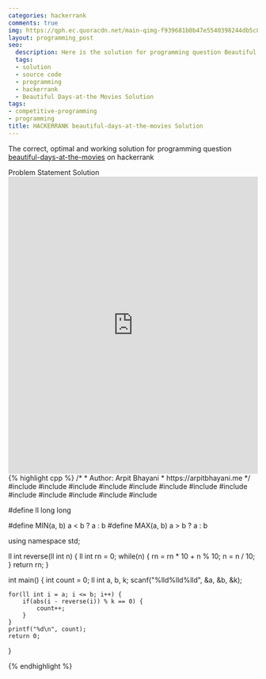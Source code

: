 ```yaml
---
categories: hackerrank
comments: true
img: https://qph.ec.quoracdn.net/main-qimg-f939681b0b47e5540398244db5c8966f?convert_to_webp=true
layout: programming_post
seo:
  description: Here is the solution for programming question Beautiful Days-at-the Movies on hackerrank
  tags:
  - solution
  - source code
  - programming
  - hackerrank
  - Beautiful Days-at-the Movies Solution
tags:
- competitive-programming
- programming
title: HACKERRANK beautiful-days-at-the-movies Solution
---
```

The correct, optimal and working solution for programming question [beautiful-days-at-the-movies](https://www.hackerrank.com/challenges/beautiful-days-at-the-movies) on hackerrank

<div class="ui secondary pointing large menu">
  <a class="grey item" data-tab="problem-statement">
    Problem Statement
  </a>
  <a class="active item grey" data-tab="solution">
    Solution
  </a>
</div>
<div class="ui bottom attached tab" data-tab="problem-statement">
    <iframe src="https://www.hackerrank.com/challenges/beautiful-days-at-the-movies" width="100%" height="600px" style="overflow: scroll; border: none;"></iframe>
</div>
<div class="ui bottom attached active tab" data-tab="solution">
{% highlight cpp %}
/*
 *  Author: Arpit Bhayani
 *  https://arpitbhayani.me
 */
#include <cmath>
#include <cstdio>
#include <cstdlib>
#include <climits>
#include <deque>
#include <iostream>
#include <list>
#include <limits>
#include <map>
#include <queue>
#include <set>
#include <stack>
#include <vector>

#define ll long long

#define MIN(a, b) a < b ? a : b
#define MAX(a, b) a > b ? a : b

using namespace std;


ll int reverse(ll int n) {
    ll int rn = 0;
    while(n) {
        rn = rn * 10 + n % 10;
        n = n / 10;
    }
    return rn;
}

int main() {
    int count = 0;
    ll int a, b, k;
    scanf("%lld%lld%lld", &a, &b, &k);

    for(ll int i = a; i <= b; i++) {
        if(abs(i - reverse(i)) % k == 0) {
            count++;
        }
    }
    printf("%d\n", count);
    return 0;
}

{% endhighlight %}
</div>
